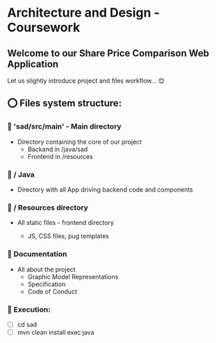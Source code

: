 # Architecture and Design - Coursework

## Welcome to our Share Price Comparison Web Application

Let us slightly introduce project and files workflow... :blush:

## :o: Files system structure:

### :floppy_disk: 'sad/src/main' - Main directory
- Directory containing the core of our project
  - Backand in /java/sad
  - Frontend in /resources

### :wrench: / Java

-   Directory with all App driving backend code and components

### :tada: / Resources directory

* All static files - frontend directory

  * JS, CSS files, pug templates

### :mag_right: Documentation

- All about the project
  - Graphic Model Representations
  - Specification
  - Code of Conduct

### :key: Execution:
- [ ] cd sad
- [ ] mvn clean install exec:java
